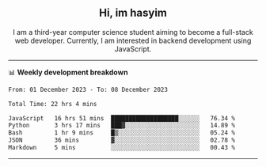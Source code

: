 <h2 align="center"> Hi, im hasyim </h2>

<p align="center"> I am a third-year computer science student aiming to become a full-stack web developer. Currently, I am interested in backend development using JavaScript. </p>

---

<!--
**hasyimashari/hasyimashari** is a ✨ _special_ ✨ repository because its `README.md` (this file) appears on your GitHub profile.

Here are some ideas to get you started:

- 🔭 I’m currently working on ...
- 🌱 I’m currently learning ...
- 👯 I’m looking to collaborate on ...
- 🤔 I’m looking for help with ...
- 💬 Ask me about ...
- 📫 How to reach me: ...
- 😄 Pronouns: ...
- ⚡ Fun fact: ...
-->

📊 **Weekly development breakdown**

<!--START_SECTION:waka-->

```txt
From: 01 December 2023 - To: 08 December 2023

Total Time: 22 hrs 4 mins

JavaScript   16 hrs 51 mins  ███████████████████░░░░░░   76.34 %
Python       3 hrs 17 mins   ███▓░░░░░░░░░░░░░░░░░░░░░   14.89 %
Bash         1 hr 9 mins     █▒░░░░░░░░░░░░░░░░░░░░░░░   05.24 %
JSON         36 mins         ▓░░░░░░░░░░░░░░░░░░░░░░░░   02.78 %
Markdown     5 mins          ░░░░░░░░░░░░░░░░░░░░░░░░░   00.43 %
```

<!--END_SECTION:waka-->

---
